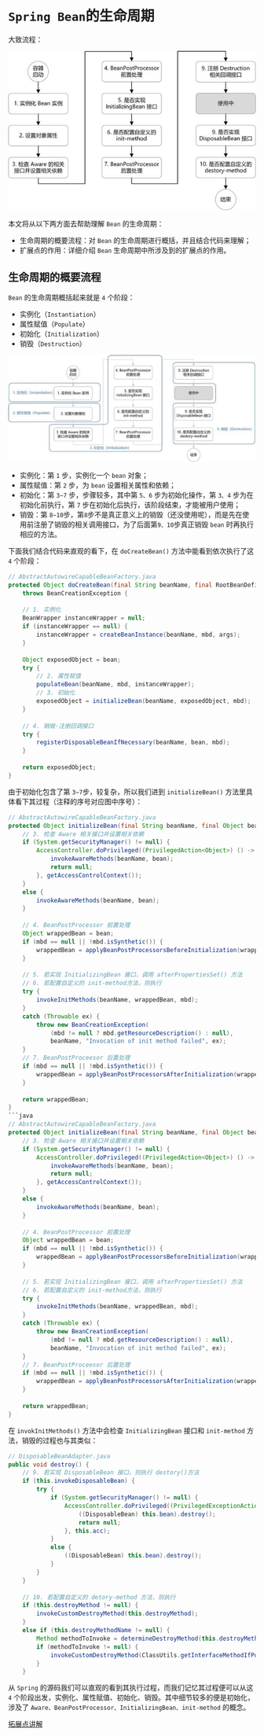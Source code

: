# ``Spring Bean``的生命周期

大致流程：

![1615515358798.png](img/1615515358798.png)


本文将从以下两方面去帮助理解 ``Bean`` 的生命周期：

- 生命周期的概要流程：对 ``Bean`` 的生命周期进行概括，并且结合代码来理解；
- 扩展点的作用：详细介绍 ``Bean`` 生命周期中所涉及到的扩展点的作用。

## 生命周期的概要流程

``Bean`` 的生命周期概括起来就是 ``4`` 个阶段：

- 实例化（``Instantiation``）
- 属性赋值（``Populate``）
- 初始化（``Initialization``）
- 销毁（``Destruction``）

![1615515782015.png](img/1615515782015.png)

- 实例化：第 ``1`` 步，实例化一个 ``bean`` 对象；
- 属性赋值：第 ``2`` 步，为 ``bean`` 设置相关属性和依赖；
- 初始化：第 ``3~7`` 步，步骤较多，其中第 ``5、6`` 步为初始化操作，第 ``3、4`` 步为在初始化前执行，第 ``7`` 步在初始化后执行，该阶段结束，才能被用户使用；
- 销毁：第 ``8~10``步，第``8``步不是真正意义上的销毁（还没使用呢），而是先在使用前注册了销毁的相关调用接口，为了后面第``9、10``步真正销毁 ``bean`` 时再执行相应的方法。

下面我们结合代码来直观的看下，在 ``doCreateBean()`` 方法中能看到依次执行了这 ``4`` 个阶段：

```java
// AbstractAutowireCapableBeanFactory.java
protected Object doCreateBean(final String beanName, final RootBeanDefinition mbd, final @Nullable Object[] args)
    throws BeanCreationException {
 
    // 1. 实例化
    BeanWrapper instanceWrapper = null;
    if (instanceWrapper == null) {
        instanceWrapper = createBeanInstance(beanName, mbd, args);
    }
    
    Object exposedObject = bean;
    try {
        // 2. 属性赋值
        populateBean(beanName, mbd, instanceWrapper);
        // 3. 初始化
        exposedObject = initializeBean(beanName, exposedObject, mbd);
    }
 
    // 4. 销毁-注册回调接口
    try {
        registerDisposableBeanIfNecessary(beanName, bean, mbd);
    }
 
    return exposedObject;
}
```

由于初始化包含了第 ``3~7``步，较复杂，所以我们进到 ``initializeBean()`` 方法里具体看下其过程（注释的序号对应图中序号）：

```java
// AbstractAutowireCapableBeanFactory.java
protected Object initializeBean(final String beanName, final Object bean, @Nullable RootBeanDefinition mbd) {
    // 3. 检查 Aware 相关接口并设置相关依赖
    if (System.getSecurityManager() != null) {
        AccessController.doPrivileged((PrivilegedAction<Object>) () -> {
            invokeAwareMethods(beanName, bean);
            return null;
        }, getAccessControlContext());
    }
    else {
        invokeAwareMethods(beanName, bean);
    }
 
    // 4. BeanPostProcessor 前置处理
    Object wrappedBean = bean;
    if (mbd == null || !mbd.isSynthetic()) {
        wrappedBean = applyBeanPostProcessorsBeforeInitialization(wrappedBean, beanName);
    }
 
    // 5. 若实现 InitializingBean 接口，调用 afterPropertiesSet() 方法
    // 6. 若配置自定义的 init-method方法，则执行
    try {
        invokeInitMethods(beanName, wrappedBean, mbd);
    }
    catch (Throwable ex) {
        throw new BeanCreationException(
            (mbd != null ? mbd.getResourceDescription() : null),
            beanName, "Invocation of init method failed", ex);
    }
    // 7. BeanPostProceesor 后置处理
    if (mbd == null || !mbd.isSynthetic()) {
        wrappedBean = applyBeanPostProcessorsAfterInitialization(wrappedBean, beanName);
    }
 
    return wrappedBean;
}
```java
// AbstractAutowireCapableBeanFactory.java
protected Object initializeBean(final String beanName, final Object bean, @Nullable RootBeanDefinition mbd) {
    // 3. 检查 Aware 相关接口并设置相关依赖
    if (System.getSecurityManager() != null) {
        AccessController.doPrivileged((PrivilegedAction<Object>) () -> {
            invokeAwareMethods(beanName, bean);
            return null;
        }, getAccessControlContext());
    }
    else {
        invokeAwareMethods(beanName, bean);
    }
 
    // 4. BeanPostProcessor 前置处理
    Object wrappedBean = bean;
    if (mbd == null || !mbd.isSynthetic()) {
        wrappedBean = applyBeanPostProcessorsBeforeInitialization(wrappedBean, beanName);
    }
 
    // 5. 若实现 InitializingBean 接口，调用 afterPropertiesSet() 方法
    // 6. 若配置自定义的 init-method方法，则执行
    try {
        invokeInitMethods(beanName, wrappedBean, mbd);
    }
    catch (Throwable ex) {
        throw new BeanCreationException(
            (mbd != null ? mbd.getResourceDescription() : null),
            beanName, "Invocation of init method failed", ex);
    }
    // 7. BeanPostProceesor 后置处理
    if (mbd == null || !mbd.isSynthetic()) {
        wrappedBean = applyBeanPostProcessorsAfterInitialization(wrappedBean, beanName);
    }
 
    return wrappedBean;
}
```

在 ``invokInitMethods()`` 方法中会检查 ``InitializingBean`` 接口和 ``init-method`` 方法，销毁的过程也与其类似：

```java
// DisposableBeanAdapter.java
public void destroy() {
    // 9. 若实现 DisposableBean 接口，则执行 destory()方法
    if (this.invokeDisposableBean) {
        try {
            if (System.getSecurityManager() != null) {
                AccessController.doPrivileged((PrivilegedExceptionAction<Object>) () -> {
                    ((DisposableBean) this.bean).destroy();
                    return null;
                }, this.acc);
            }
            else {
                ((DisposableBean) this.bean).destroy();
            }
        }
    }
    
	// 10. 若配置自定义的 detory-method 方法，则执行
    if (this.destroyMethod != null) {
        invokeCustomDestroyMethod(this.destroyMethod);
    }
    else if (this.destroyMethodName != null) {
        Method methodToInvoke = determineDestroyMethod(this.destroyMethodName);
        if (methodToInvoke != null) {
            invokeCustomDestroyMethod(ClassUtils.getInterfaceMethodIfPossible(methodToInvoke));
        }
    }
```
从 ``Spring`` 的源码我们可以直观的看到其执行过程，而我们记忆其过程便可以从这 ``4`` 个阶段出发，实例化、属性赋值、初始化、销毁。其中细节较多的便是初始化，涉及了 ``Aware、BeanPostProcessor、InitializingBean、init-method`` 的概念。




[拓展点讲解](https://blog.csdn.net/zl1zl2zl3/article/details/105044954)
















